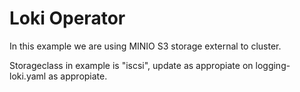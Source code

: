 # Loki Operator

In this example we are using MINIO S3 storage external to cluster.

Storageclass in example is "iscsi", update as appropiate on logging-loki.yaml as appropiate.



